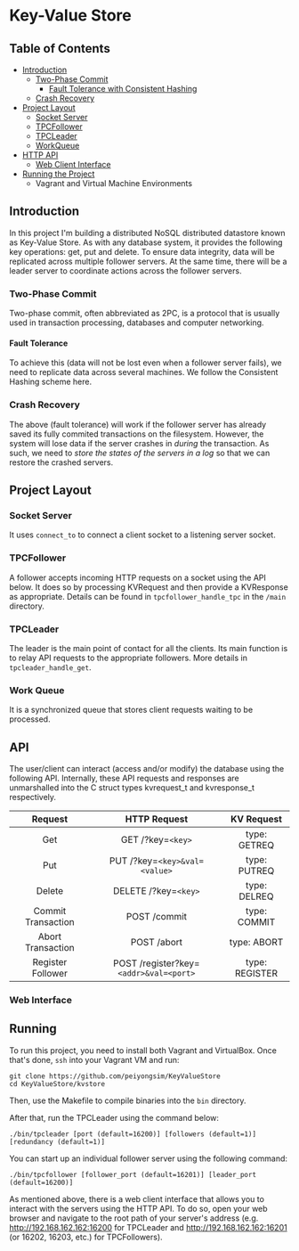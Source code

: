 # Key-Value Store

## Table of Contents
* [Introduction](#Introduction)
	* [Two-Phase Commit](#2pc)
		* [Fault Tolerance with Consistent Hashing](#fault)
	* [Crash Recovery](#crash)
* [Project Layout](#layout)
	* [Socket Server](#socket)
	* [TPCFollower](#tpcfollower)
	* [TPCLeader](#tpcleader)
	* [WorkQueue](#workq)
* [HTTP API](#api)
	* [Web Client Interface](#webinterface)
* [Running the Project](#running)
	* Vagrant and Virtual Machine Environments

## Introduction <a name="introduction"></a>
In this project I'm building a distributed NoSQL distributed datastore known as Key-Value Store. As with any database system, it provides the following key operations: get, put and delete. To ensure data integrity, data will be replicated across multiple follower servers. At the same time, there will be a leader server to coordinate actions across the follower servers.

### Two-Phase Commit <a name="2pc"></a>
Two-phase commit, often abbreviated as 2PC, is a protocol that is usually used in transaction processing, databases and computer networking.

#### Fault Tolerance <a name="fault"></a>
To achieve this (data will not be lost even when a follower server fails), we need to replicate data across several machines. We follow the Consistent Hashing scheme here.

### Crash Recovery <a name="crash"></a>
The above (fault tolerance) will work if the follower server has already saved its fully commited transactions on the filesystem. However, the system will lose data if the server crashes in *during* the transaction. As such, we need to *store the states of the servers in a log* so that we can restore the crashed servers.

## Project Layout <a name="layout"></a>

### Socket Server <a name="socket"></a>
It uses `connect_to` to connect a client socket to a listening server socket.

### TPCFollower <a name="tpcfollower"></a>
A follower accepts incoming HTTP requests on a socket using the API below. It does so by processing KVRequest and then provide a KVResponse as appropriate. Details can be found in `tpcfollower_handle_tpc` in the `/main` directory.

### TPCLeader <a name="tpcleader"></a>
The leader is the main point of contact for all the clients. Its main function is to relay API requests to the appropriate followers. More details in `tpcleader_handle_get`.

### Work Queue <a name="workq"></a>
It is a synchronized queue that stores client requests waiting to be processed. 

## API <a name="api"></a>
The user/client can interact (access and/or modify) the database using the following API. Internally, these API
requests and responses are unmarshalled into the C struct types kvrequest_t and kvresponse_t respectively.

| Request            | HTTP Request           | KV Request  |
| :-----------------:|:----------------------:| :----------:|
| Get                | GET /?key=`<key>`      | type: GETREQ |
| Put                | PUT /?key=`<key>&val=<value>` | type: PUTREQ |
| Delete             | DELETE /?key=`<key>` | type: DELREQ |
| Commit Transaction | POST /commit | type: COMMIT |
| Abort Transaction  | POST /abort  | type: ABORT |
| Register Follower  | POST /register?key=`<addr>&val=<port>`| type: REGISTER|

### Web Interface <a name="webinterface"></a>

## Running <a name="running"></a>
To run this project, you need to install both Vagrant and VirtualBox. Once that's done, `ssh` into your Vagrant VM and run:
```
git clone https://github.com/peiyongsim/KeyValueStore
cd KeyValueStore/kvstore
```
Then, use the Makefile to compile binaries into the `bin` directory.

After that, run the TPCLeader using the command below:
```
./bin/tpcleader [port (default=16200)] [followers (default=1)] [redundancy (default=1)]
```
You can start up an individual follower server using the following command:
```
./bin/tpcfollower [follower_port (default=16201)] [leader_port (default=16200)]
```

As mentioned above, there is a web client interface that allows you to interact with the servers using the HTTP API. To do so, open your web browser and navigate to the root path of your server's address (e.g. http://192.168.162.162:16200 for TPCLeader and http://192.168.162.162:16201 (or 16202, 16203, etc.) for TPCFollowers).










